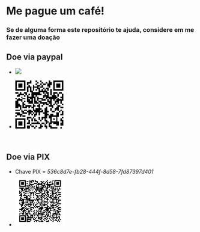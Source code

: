 # Me pague um café!

### Se de alguma forma este repositório te ajuda, considere em me fazer uma doação

## Doe via paypal
* [![](https://www.paypalobjects.com/pt_BR/BR/i/btn/btn_donateCC_LG.gif)](https://www.paypal.com/donate?hosted_button_id=T4ZWGJ7HPHK5A)

* ![](https://github.com/murilomunhao/codes/blob/master/donate/donate_paypal_murilo.png)
<br>

## Doe via PIX

* Chave PIX = _536c8d7e-fb28-444f-8d58-7fd87397d401_
* ![](https://github.com/murilomunhao/codes/blob/master/donate/donate_pix_murilo.jpg)
